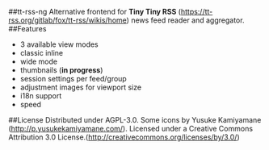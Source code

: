 ##tt-rss-ng
Alternative frontend for **Tiny Tiny RSS** (https://tt-rss.org/gitlab/fox/tt-rss/wikis/home) news feed reader and aggregator.  
##Features
 - 3 available view modes
  - classic inline
  - wide mode
  - thumbnails (**in progress**)
 - session settings per feed/group
 - adjustment images for viewport size
 - i18n support
 - speed

##License
Distributed under AGPL-3.0.
Some icons by Yusuke Kamiyamane (http://p.yusukekamiyamane.com/). Licensed under a Creative Commons Attribution 3.0 License.(http://creativecommons.org/licenses/by/3.0/)
